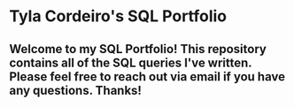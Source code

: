 # Tyla Cordeiro's SQL Portfolio

## Welcome to my SQL Portfolio! This repository contains all of the SQL queries I've written. Please feel free to reach out via email if you have any questions. Thanks!

